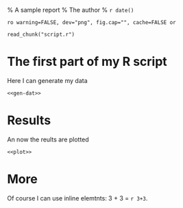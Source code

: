 % A sample report
% The author
% `r date()`

<!-- Setting up R -->
`ro warning=FALSE, dev="png", fig.cap="", cache=FALSE or`

<!-- read external r code -->
```{r reading, echo=FALSE}
read_chunk("script.r")
```

# The first part of my R script
Here I can generate my data
```{r}
<<gen-dat>>
```

# Results
An now the reults are plotted
```{r plot-fig, result="asis"}
<<plot>>
```

# More
Of course I can use inline elemtnts: 3 + 3 = `r 3+3`.


